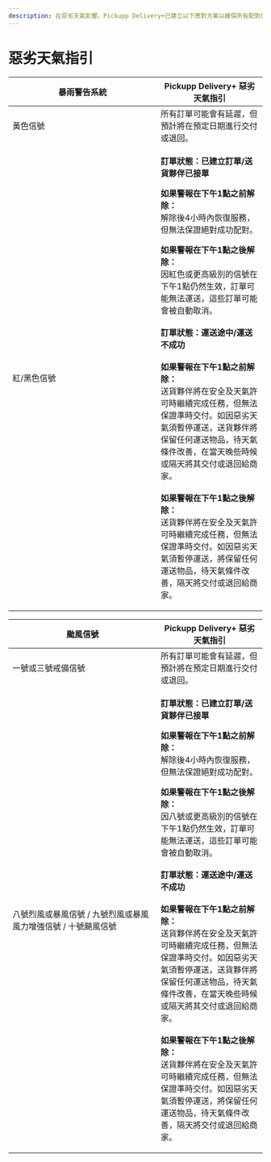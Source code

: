 ```yaml
---
description: 在惡劣天氣影響，Pickupp Delivery+已建立以下應對方案以確保所有配對的自由業者的安全並保持服務的連續性。
---
```


# 惡劣天氣指引

<table><thead><tr><th width="278">暴雨警告系統</th><th>Pickupp Delivery+ 惡劣天氣指引</th></tr></thead><tbody><tr><td>黃色信號</td><td>所有訂單可能會有延遲，但預計將在預定日期進行交付或退回。</td></tr><tr><td>紅/黑色信號</td><td><p><strong>訂單狀態：已建立訂單/送貨夥伴已接單</strong><br></p><p><strong>如果警報在下午1點之前解除：</strong><br>解除後4小時內恢復服務，但無法保證絕對成功配對。</p><p></p><p><strong>如果警報在下午1點之後解除：</strong><br>因紅色或更高級別的信號在下午1點仍然生效，訂單可能無法運送，這些訂單可能會被自動取消。<br><br><strong>訂單狀態：運送途中/運送不成功</strong><br><br><strong>如果警報在下午1點之前解除：</strong><br>送貨夥伴將在安全及天氣許可時繼續完成任務，但無法保證準時交付。如因惡劣天氣須暫停運送，送貨夥伴將保留任何運送物品，待天氣條件改善，在當天晚些時候或隔天將其交付或退回給商家。<br><br><strong>如果警報在下午1點之後解除：</strong><br>送貨夥伴將在安全及天氣許可時繼續完成任務，但無法保證準時交付。如因惡劣天氣須暫停運送，將保留任何運送物品，待天氣條件改善，隔天將交付或退回給商家。</p></td></tr></tbody></table>



<table><thead><tr><th width="278">颱風信號</th><th>Pickupp Delivery+ 惡劣天氣指引</th></tr></thead><tbody><tr><td>一號或三號戒備信號</td><td>所有訂單可能會有延遲，但預計將在預定日期進行交付或退回。</td></tr><tr><td>八號烈風或暴風信號 / 九號烈風或暴風風力增強信號 / 十號颶風信號 </td><td><p><strong>訂單狀態：已建立訂單/送貨夥伴已接單</strong><br></p><p><strong>如果警報在下午1點之前解除：</strong><br>解除後4小時內恢復服務，但無法保證絕對成功配對。</p><p></p><p><strong>如果警報在下午1點之後解除：</strong><br>因八號或更高級別的信號在下午1點仍然生效，訂單可能無法運送，這些訂單可能會被自動取消。<br><br><strong>訂單狀態：運送途中/運送不成功</strong><br><br><strong>如果警報在下午1點之前解除：</strong><br>送貨夥伴將在安全及天氣許可時繼續完成任務，但無法保證準時交付。如因惡劣天氣須暫停運送，送貨夥伴將保留任何運送物品，待天氣條件改善，在當天晚些時候或隔天將其交付或退回給商家。<br><br><strong>如果警報在下午1點之後解除：</strong><br>送貨夥伴將在安全及天氣許可時繼續完成任務，但無法保證準時交付。如因惡劣天氣須暫停運送，將保留任何運送物品，待天氣條件改善，隔天將交付或退回給商家。</p></td></tr></tbody></table>



